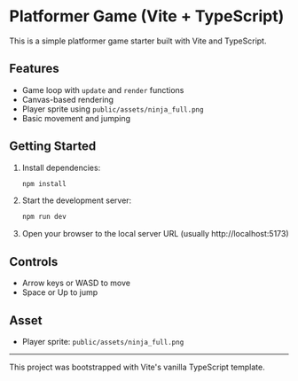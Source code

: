 # Platformer Game (Vite + TypeScript)

This is a simple platformer game starter built with Vite and TypeScript.

## Features
- Game loop with `update` and `render` functions
- Canvas-based rendering
- Player sprite using `public/assets/ninja_full.png`
- Basic movement and jumping

## Getting Started

1. Install dependencies:
   ```bash
   npm install
   ```
2. Start the development server:
   ```bash
   npm run dev
   ```
3. Open your browser to the local server URL (usually http://localhost:5173)

## Controls
- Arrow keys or WASD to move
- Space or Up to jump

## Asset
- Player sprite: `public/assets/ninja_full.png`

---

This project was bootstrapped with Vite's vanilla TypeScript template.
